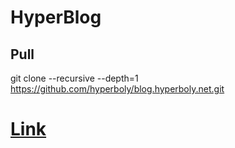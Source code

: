 # HyperBlog

## Pull
git clone --recursive --depth=1 https://github.com/hyperboly/blog.hyperboly.net.git

# [Link](https://blog.hyperboly.net)
